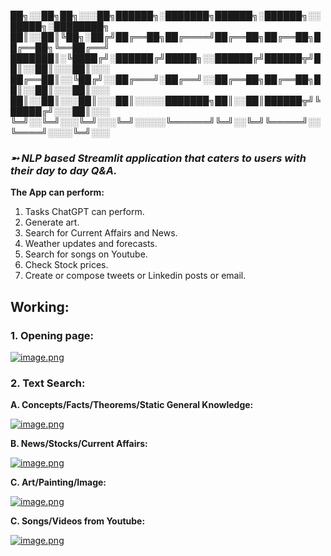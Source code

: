 ██╗░░██╗██╗░░░██╗██████╗░███████╗██████╗░██████╗░░█████╗░████████╗
██║░░██║╚██╗░██╔╝██╔══██╗██╔════╝██╔══██╗██╔══██╗██╔══██╗╚══██╔══╝
███████║░╚████╔╝░██████╔╝█████╗░░██████╔╝██████╦╝██║░░██║░░░██║░░░
██╔══██║░░╚██╔╝░░██╔═══╝░██╔══╝░░██╔══██╗██╔══██╗██║░░██║░░░██║░░░
██║░░██║░░░██║░░░██║░░░░░███████╗██║░░██║██████╦╝╚█████╔╝░░░██║░░░
╚═╝░░╚═╝░░░╚═╝░░░╚═╝░░░░░╚══════╝╚═╝░░╚═╝╚═════╝░░╚════╝░░░░╚═╝░░░
### *➵ NLP based Streamlit application that caters to users with their day to day Q&A.*

**The App can perform:**
1. Tasks ChatGPT can perform.
2. Generate art.
3. Search for Current Affairs and News.
4. Weather updates and forecasts.
5. Search for songs on Youtube.
6. Check Stock prices.
7. Create or compose tweets or Linkedin posts or email.

## Working:
### 1. Opening page:
[![image.png](https://i.postimg.cc/90ZfTW92/image.png)](https://postimg.cc/kRM9PPwY)

### 2. Text Search:
**A. Concepts/Facts/Theorems/Static General Knowledge:**

[![image.png](https://i.postimg.cc/nh568q5d/image.png)](https://postimg.cc/753B0Jq7)

**B. News/Stocks/Current Affairs:**

[![image.png](https://i.postimg.cc/4NcL0nVG/image.png)](https://postimg.cc/VdYWrfKZ)

**C. Art/Painting/Image:**

[![image.png](https://i.postimg.cc/vHXgbtWt/image.png)](https://postimg.cc/SJ2NG81n)

**C. Songs/Videos from Youtube:**

[![image.png](https://i.postimg.cc/26zNkhdn/image.png)](https://postimg.cc/gwBT4wT0)
